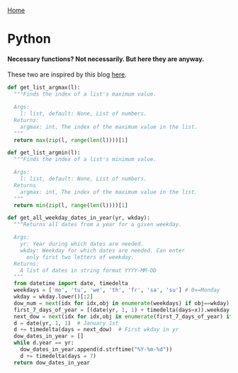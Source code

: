 [Home](index.md)
# Python
#### Necessary functions? Not necessarily. But here they are anyway.

These two are inspired by this blog [here](https://towardsdatascience.com/there-is-no-argmax-function-for-python-list-cd0659b05e49).

```python
def get_list_argmax(l):
  """Finds the index of a list's maximum value.

  Args:
    l: list, default: None, List of numbers.
  Returns:
    argmax: int, The index of the maximum value in the list.
  """
  return max(zip(l, range(len(l))))[1]
```


```python
def get_list_argmin(l):
  """Finds the index of a list's minimum value.

  Args:
    l: list, default: None, List of numbers.
  Returns
    argmax: int, The index of the maximum value in the list.
  """
  return min(zip(l, range(len(l))))[1]
```

```python
def get_all_weekday_dates_in_year(yr, wkday):
  """Returns all dates from a year for a given weekday.

  Args:
    yr: Year during which dates are needed.
    wkday: Weekday for which dates are needed. Can enter
      only first two letters of weekday.
  Returns:
    A list of dates in string format YYYY-MM-DD
  """
  from datetime import date, timedelta
  weekdays = ['mo', 'tu', 'we', 'th', 'fr', 'sa', 'su'] # 0==Monday
  wkday = wkday.lower()[:2]
  dow_num = next(idx for idx,obj in enumerate(weekdays) if obj==wkday)
  first_7_days_of_year = [(date(yr, 1, 1) + timedelta(days=x)).weekday() for x in range(7)]
  next_dow = next(idx for idx,obj in enumerate(first_7_days_of_year) if obj==dow_num)
  d = date(yr, 1, 1)  # January 1st
  d += timedelta(days = next_dow)  # First wkday in yr
  dow_dates_in_year = []
  while d.year == yr:
    dow_dates_in_year.append(d.strftime("%Y-%m-%d"))
    d += timedelta(days = 7)
  return dow_dates_in_year
```

